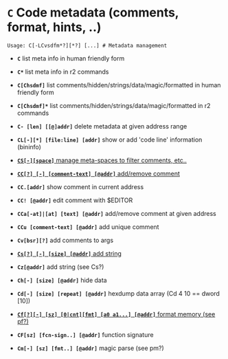 <!-- TITLE: C -->

#  **`C`** Code metadata (comments, format, hints, ..)


```text
Usage: C[-LCvsdfm*?][*?] [...] # Metadata management
```


- **`C`** list meta info in human friendly form
- **`C*`** list meta info in r2 commands
- **`C[Chsdmf]`** list comments/hidden/strings/data/magic/formatted in human friendly form
- **`C[Chsdmf]*`** list comments/hidden/strings/data/magic/formatted in r2 commands
- **`C- [len] [[@]addr]`** delete metadata at given address range
- **`CL[-][*] [file:line] [addr]`** show or add 'code line' information (bininfo)

- [ **`CS[-][space]`** manage meta-spaces to filter comments, etc..](/options/capc/CS)

- [ **`CC[?] [-] [comment-text] [@addr]`** add/remove comment](/options/capc/CC)

- **`CC.[addr]`** show comment in current address
- **`CC! [@addr]`** edit comment with $EDITOR
- **`CCa[-at]|[at] [text] [@addr]`** add/remove comment at given address
- **`CCu [comment-text] [@addr]`** add unique comment
- **`Cv[bsr][?]`** add comments to args

- [ **`Cs[?] [-] [size] [@addr]`** add string](/options/capc/Cs)

- **`Cz[@addr]`** add string (see Cs?)
- **`Ch[-] [size] [@addr]`** hide data
- **`Cd[-] [size] [repeat] [@addr]`** hexdump data array (Cd 4 10 == dword [10])

- [ **`Cf[?][-] [sz] [0|cnt][fmt] [a0 a1...] [@addr]`** format memory (see pf?)](/options/capc/Cf)

- **`CF[sz] [fcn-sign..] [@addr]`** function signature
- **`Cm[-] [sz] [fmt..] [@addr]`** magic parse (see pm?)